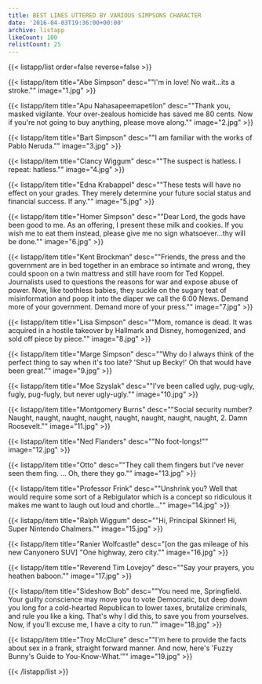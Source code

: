 ```yaml
---
title: BEST LINES UTTERED BY VARIOUS SIMPSONS CHARACTER
date: '2016-04-03T19:36:00+00:00'
archive: listapp
likeCount: 100
relistCount: 25
---
```



{{< listapp/list order=false reverse=false >}}

   {{< listapp/item title="Abe Simpson"
      desc="\"I'm in love! No wait...its a stroke.\""
      image="1.jpg" >}}

   {{< listapp/item title="Apu Nahasapeemapetilon"
      desc="\"Thank you, masked vigilante. Your over-zealous homicide has saved me 80 cents. Now if you're not going to buy anything, please move along.\""
      image="2.jpg" >}}

   {{< listapp/item title="Bart Simpson"
      desc="\"I am familiar with the works of Pablo Neruda.\""
      image="3.jpg" >}}

   {{< listapp/item title="Clancy Wiggum"
      desc="\"The suspect is hatless. I repeat: hatless.\""
      image="4.jpg" >}}

   {{< listapp/item title="Edna Krabappel"
      desc="\"These tests will have no effect on your grades. They merely determine your future social status and financial success. If any.\""
      image="5.jpg" >}}

   {{< listapp/item title="Homer Simpson"
      desc="\"Dear Lord, the gods have been good to me. As an offering, I present these milk and cookies. If you wish me to eat them instead, please give me no sign whatsoever...thy will be done.\""
      image="6.jpg" >}}

   {{< listapp/item title="Kent Brockman"
      desc="\"Friends, the press and the government are in bed together in an embrace so intimate and wrong, they could spoon on a twin mattress and still have room for Ted Koppel. Journalists used to questions the reasons for war and expose abuse of power. Now, like toothless babies, they suckle on the sugary teat of misinformation and poop it into the diaper we call the 6:00 News. Demand more of your government. Demand more of your press.\""
      image="7.jpg" >}}

   {{< listapp/item title="Lisa Simpson"
      desc="\"Mom, romance is dead. It was acquired in a hostile takeover by Hallmark and Disney, homogenized, and sold off piece by piece.\""
      image="8.jpg" >}}

   {{< listapp/item title="Marge Simpson"
      desc="\"Why do I always think of the perfect thing to say when it's too late? 'Shut up Becky!' Oh that would have been great.\""
      image="9.jpg" >}}

   {{< listapp/item title="Moe Szyslak"
      desc="\"I've been called ugly, pug-ugly, fugly, pug-fugly, but never ugly-ugly.\""
      image="10.jpg" >}}

   {{< listapp/item title="Montgomery Burns"
      desc="\"Social security number? Naught, naught, naught, naught, naught, naught, naught, naught, 2. Damn Roosevelt.\""
      image="11.jpg" >}}

   {{< listapp/item title="Ned Flanders"
      desc="\"No foot-longs!\""
      image="12.jpg" >}}

   {{< listapp/item title="Otto"
      desc="\"They call them fingers but I've never seen them fing. ... Oh, there they go.\""
      image="13.jpg" >}}

   {{< listapp/item title="Professor Frink"
      desc="\"Unshrink you? Well that would require some         sort of a Rebigulator which is a concept so ridiculous it makes me want to laugh out loud and chortle...\""
      image="14.jpg" >}}

   {{< listapp/item title="Ralph Wiggum"
      desc="\"Hi, Principal Skinner! Hi, Super Nintendo Chalmers.\""
      image="15.jpg" >}}

   {{< listapp/item title="Ranier Wolfcastle"
      desc="[on the gas mileage of his new Canyonero SUV] \"One highway, zero city.\""
      image="16.jpg" >}}

   {{< listapp/item title="Reverend Tim Lovejoy"
      desc="\"Say your prayers, you heathen baboon.\""
      image="17.jpg" >}}

   {{< listapp/item title="Sideshow Bob"
      desc="\"You need me, Springfield. Your guilty conscience may move you to vote Democratic, but deep down you long for a cold-hearted Republican to lower taxes, brutalize criminals, and rule you like a king. That's why I did this, to save you from yourselves. Now, if you'll excuse me, I have a city to run.\""
      image="18.jpg" >}}

   {{< listapp/item title="Troy McClure"
      desc="\"I'm here to provide the facts about sex in a frank, straight forward manner. And now, here's 'Fuzzy Bunny's Guide to You-Know-What.'\""
      image="19.jpg" >}}

{{< /listapp/list >}}
